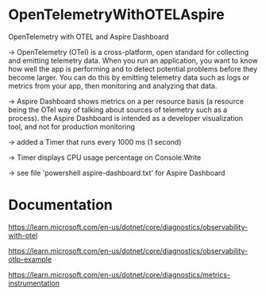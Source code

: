 # OpenTelemetryWithOTELAspire
OpenTelemetry with OTEL and Aspire Dashboard

-> OpenTelemetry (OTel) is a cross-platform, open standard for collecting and emitting telemetry data.
When you run an application, you want to know how well the app is performing and to detect potential problems before they become larger. You can do this by emitting telemetry data such as logs or metrics from your app, then monitoring and analyzing that data.

-> Aspire Dashboard shows metrics on a per resource basis (a resource being the OTel way of talking about sources of telemetry such as a process). the Aspire Dashboard is intended as a developer visualization tool, and not for production monitoring

-> added a Timer that runs every 1000 ms (1 second)

-> Timer displays CPU usage percentage on Console.Write

-> see file 'powershell aspire-dashboard.txt' for Aspire Dashboard

# Documentation
https://learn.microsoft.com/en-us/dotnet/core/diagnostics/observability-with-otel

https://learn.microsoft.com/en-us/dotnet/core/diagnostics/observability-otlp-example

https://learn.microsoft.com/en-us/dotnet/core/diagnostics/metrics-instrumentation
